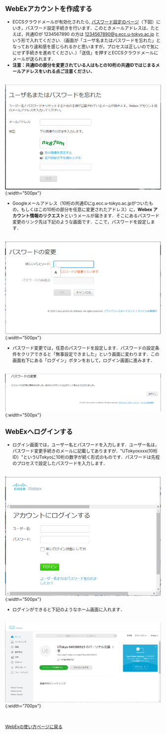 ## WebExアカウントを作成する  
* ECCSクラウドメールが有効化されたら, <a href="https://apj27.webex.com/mw3300/mywebex/forgotpwd.do?siteurl=apj27-jpWebEx" target="_blank">パスワード設定のページ</a>（下図）にいき，パスワード設定手続きを行います．このときメールアドレスは、たとえば，共通IDが 1234567890 の方は 1234567890@g.ecc.u-tokyo.ac.jp という形で入れてください.（画面が「ユーザ名またはパスワードを忘れた」となっており違和感を感じられるかと思いますが，プロセスは正しいので気ににせず手続きを進めてください．）「送信」を押すとECCSクラウドメールにメールが送られます．
* **注意：共通IDの部分を変更されている人はもとの10桁の共通IDではじまるメールアドレスをいれる点ご注意ください．**

　　![パスワード変更手続き画面](img/webex_pw_change.PNG){:width="500px"}

* Googleメールアドレス（10桁の共通IDにg.ecc.u-tokyo.ac.jpがついたもの，もしくはこの10桁の部分を任意に変更されたアドレス）に，**Webex アカウント情報のリクエスト**というメールが届きます．そこにあるパスワード変更のリンク先は下記のような画面です．ここで，パスワードを設定します．

　　![パスワード設定画面](img/webex_pw_setting.PNG){:width="500px"}

* パスワード変更では，任意のパスワードを設定します．パスワードの設定条件をクリアできると「無事設定できました」という画面に変わります．この画面右下にある「ログイン」ボタンをおして，ログイン画面に進みます．

　　![この画面がでたら成功です](img/webex_pw_success.PNG){:width="500px"}

## WebExへログインする
* ログイン画面では，ユーザー名とパスワードを入力します．ユーザー名は，パスワード変更手続きのメールに記載してありますが．"UTokyoxxxx(10桁ID）"というUTokyoに10桁の数字が続く形式のものです．パスワードは先程のプロセスで設定したパスワードを入力します．

　　![ログイン画面](img/webex_login.PNG){:width="500px"}

* ログインができると下記のようなホーム画面に入れます．

　　![WebExのホーム画面](img/webex_toppage.PNG){:width="700px"}

<br>
<br>
<a href="index" target="_blank">WebExの使い方ページに戻る<a/>  
